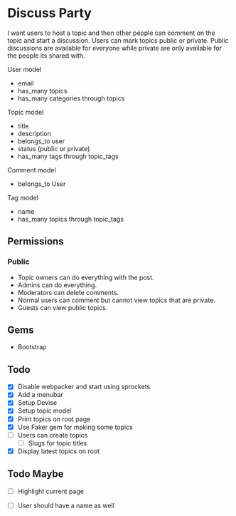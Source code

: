 
# Discuss Party
I want users to host a topic and then other people can comment on the topic and start a discussion. Users can mark topics public or private. Public discussions are available for everyone while private are only available for the people its shared with.

User model
- email
- has_many topics
- has_many categories through topics

Topic model
- title
- description
- belongs_to user
- status (public or private)
- has_many tags through topic_tags

Comment model
- belongs_to User

Tag model
- name
- has_many topics through topic_tags

## Permissions
### Public
- Topic owners can do everything with the post.
- Admins can do everything.
- Moderators can delete comments.
- Normal users can comment but cannot view topics that are private.
- Guests can view public topics.

## Gems
- Bootstrap

## Todo
- [x] Disable webpacker and start using sprockets
- [x] Add a menubar
- [x] Setup Devise
- [x] Setup topic model
- [x] Print topics on root page
- [x] Use Faker gem for making some topics
- [ ] Users can create topics
    - [ ] Slugs for topic titles
- [x] Display latest topics on root

## Todo Maybe
- [ ] Highlight current page
- [ ] User should have a name as well

